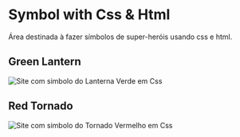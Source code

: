 # Symbol with Css & Html
Área destinada à fazer símbolos de super-heróis usando css e html.

## Green Lantern

![Site com simbolo do Lanterna Verde em Css](https://imgur.com/S9xvYOs.png)

## Red Tornado

![Site com simbolo do Tornado Vermelho em Css](https://imgur.com/JG1h9DW.png)
